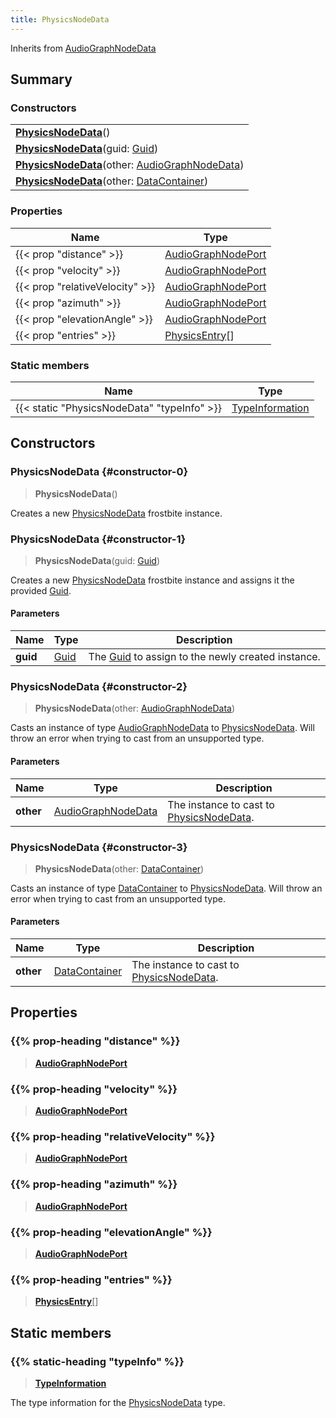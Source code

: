 ```yaml
---
title: PhysicsNodeData
---
```


Inherits from [AudioGraphNodeData](/vext/ref/fb/audiographnodedata)

## Summary

### Constructors

|  |
| --- |
| **[PhysicsNodeData](#constructor-0)**() |
| **[PhysicsNodeData](#constructor-1)**(guid: [Guid](/vext/ref/shared/type/guid)) |
| **[PhysicsNodeData](#constructor-2)**(other: [AudioGraphNodeData](/vext/ref/fb/audiographnodedata)) |
| **[PhysicsNodeData](#constructor-3)**(other: [DataContainer](/vext/ref/shared/type/datacontainer)) |

### Properties

| Name | Type |
| ---- | ---- |
| {{< prop "distance" >}} | [AudioGraphNodePort](/vext/ref/fb/audiographnodeport) |
| {{< prop "velocity" >}} | [AudioGraphNodePort](/vext/ref/fb/audiographnodeport) |
| {{< prop "relativeVelocity" >}} | [AudioGraphNodePort](/vext/ref/fb/audiographnodeport) |
| {{< prop "azimuth" >}} | [AudioGraphNodePort](/vext/ref/fb/audiographnodeport) |
| {{< prop "elevationAngle" >}} | [AudioGraphNodePort](/vext/ref/fb/audiographnodeport) |
| {{< prop "entries" >}} | [PhysicsEntry](/vext/ref/fb/physicsentry)[] |

### Static members

| Name | Type |
| ---- | ---- |
| {{< static "PhysicsNodeData" "typeInfo" >}} | [TypeInformation](/vext/ref/shared/type/typeinformation) |

## Constructors

### PhysicsNodeData {#constructor-0}

> **PhysicsNodeData**()

Creates a new [PhysicsNodeData](/vext/ref/fb/physicsnodedata) frostbite instance.

### PhysicsNodeData {#constructor-1}

> **PhysicsNodeData**(guid: [Guid](/vext/ref/shared/type/guid))

Creates a new [PhysicsNodeData](/vext/ref/fb/physicsnodedata) frostbite instance and assigns it the provided [Guid](/vext/ref/shared/type/guid).

#### Parameters

| Name | Type | Description |
| ---- | ---- | ----------- |
| **guid** | [Guid](/vext/ref/shared/type/guid) | The [Guid](/vext/ref/shared/type/guid) to assign to the newly created instance. |

### PhysicsNodeData {#constructor-2}

> **PhysicsNodeData**(other: [AudioGraphNodeData](/vext/ref/fb/audiographnodedata))

Casts an instance of type [AudioGraphNodeData](/vext/ref/fb/audiographnodedata) to [PhysicsNodeData](/vext/ref/fb/physicsnodedata). Will throw an error when trying to cast from an unsupported type.

#### Parameters

| Name | Type | Description |
| ---- | ---- | ----------- |
| **other** | [AudioGraphNodeData](/vext/ref/fb/audiographnodedata) | The instance to cast to [PhysicsNodeData](/vext/ref/fb/physicsnodedata). |

### PhysicsNodeData {#constructor-3}

> **PhysicsNodeData**(other: [DataContainer](/vext/ref/shared/type/datacontainer))

Casts an instance of type [DataContainer](/vext/ref/shared/type/datacontainer) to [PhysicsNodeData](/vext/ref/fb/physicsnodedata). Will throw an error when trying to cast from an unsupported type.

#### Parameters

| Name | Type | Description |
| ---- | ---- | ----------- |
| **other** | [DataContainer](/vext/ref/shared/type/datacontainer) | The instance to cast to [PhysicsNodeData](/vext/ref/fb/physicsnodedata). |

## Properties

### {{% prop-heading "distance" %}}

> **[AudioGraphNodePort](/vext/ref/fb/audiographnodeport)**

### {{% prop-heading "velocity" %}}

> **[AudioGraphNodePort](/vext/ref/fb/audiographnodeport)**

### {{% prop-heading "relativeVelocity" %}}

> **[AudioGraphNodePort](/vext/ref/fb/audiographnodeport)**

### {{% prop-heading "azimuth" %}}

> **[AudioGraphNodePort](/vext/ref/fb/audiographnodeport)**

### {{% prop-heading "elevationAngle" %}}

> **[AudioGraphNodePort](/vext/ref/fb/audiographnodeport)**

### {{% prop-heading "entries" %}}

> **[PhysicsEntry](/vext/ref/fb/physicsentry)**[]

## Static members

### {{% static-heading "typeInfo" %}}

> **[TypeInformation](/vext/ref/shared/type/typeinformation)**

The type information for the [PhysicsNodeData](/vext/ref/fb/physicsnodedata) type.

